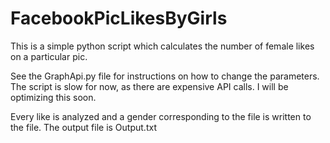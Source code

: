# FacebookPicLikesByGirls
This is a simple python script which calculates the number of female likes on a particular pic.

See the GraphApi.py file for instructions on how to change the parameters. The script is slow for now, as there are expensive API calls. I will be optimizing this soon.


Every like is analyzed and a gender corresponding to the file is written to the file. The output file is Output.txt


